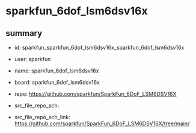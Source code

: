 # sparkfun_6dof_lsm6dsv16x
 
## summary 
* id: sparkfun_sparkfun_6dof_lsm6dsv16x_sparkfun_6dof_lsm6dsv16x
* user: sparkfun
* name: sparkfun_6dof_lsm6dsv16x
* board: sparkfun_6dof_lsm6dsv16x
* repo: https://github.com/sparkfun/SparkFun_6DoF_LSM6DSV16X



* src_file_repo_sch: 
* src_file_repo_sch_link: https://github.com/sparkfun/SparkFun_6DoF_LSM6DSV16X/tree/main/




